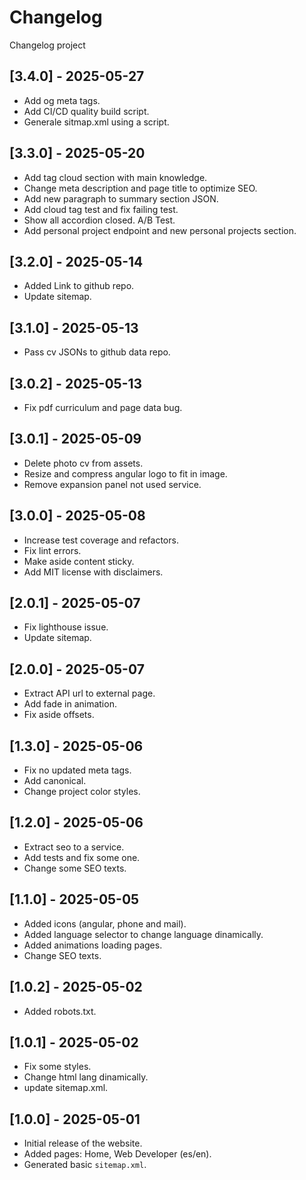 # Changelog

Changelog project

## [3.4.0] - 2025-05-27

- Add og meta tags.
- Add CI/CD quality build script.
- Generale sitmap.xml using a script.

## [3.3.0] - 2025-05-20

- Add tag cloud section with main knowledge.
- Change meta description and page title to optimize SEO.
- Add new paragraph to summary section JSON.
- Add cloud tag test and fix failing test.
- Show all accordion closed. A/B Test.
- Add personal project endpoint and new personal projects section.

## [3.2.0] - 2025-05-14

- Added Link to github repo.
- Update sitemap.

## [3.1.0] - 2025-05-13

- Pass cv JSONs to github data repo.

## [3.0.2] - 2025-05-13

- Fix pdf curriculum and page data bug.

## [3.0.1] - 2025-05-09

- Delete photo cv from assets.
- Resize and compress angular logo to fit in image.
- Remove expansion panel not used service.

## [3.0.0] - 2025-05-08

- Increase test coverage and refactors.
- Fix lint errors.
- Make aside content sticky.
- Add MIT license with disclaimers.

## [2.0.1] - 2025-05-07

- Fix lighthouse issue.
- Update sitemap.

## [2.0.0] - 2025-05-07

- Extract API url to external page.
- Add fade in animation.
- Fix aside offsets.

## [1.3.0] - 2025-05-06

- Fix no updated meta tags.
- Add canonical.
- Change project color styles.

## [1.2.0] - 2025-05-06

- Extract seo to a service.
- Add tests and fix some one.
- Change some SEO texts.

## [1.1.0] - 2025-05-05

- Added icons (angular, phone and mail).
- Added language selector to change language dinamically.
- Added animations loading pages.
- Change SEO texts.

## [1.0.2] - 2025-05-02

- Added robots.txt.

## [1.0.1] - 2025-05-02

- Fix some styles.
- Change html lang dinamically.
- update sitemap.xml.

## [1.0.0] - 2025-05-01

- Initial release of the website.
- Added pages: Home, Web Developer (es/en).
- Generated basic `sitemap.xml`.

